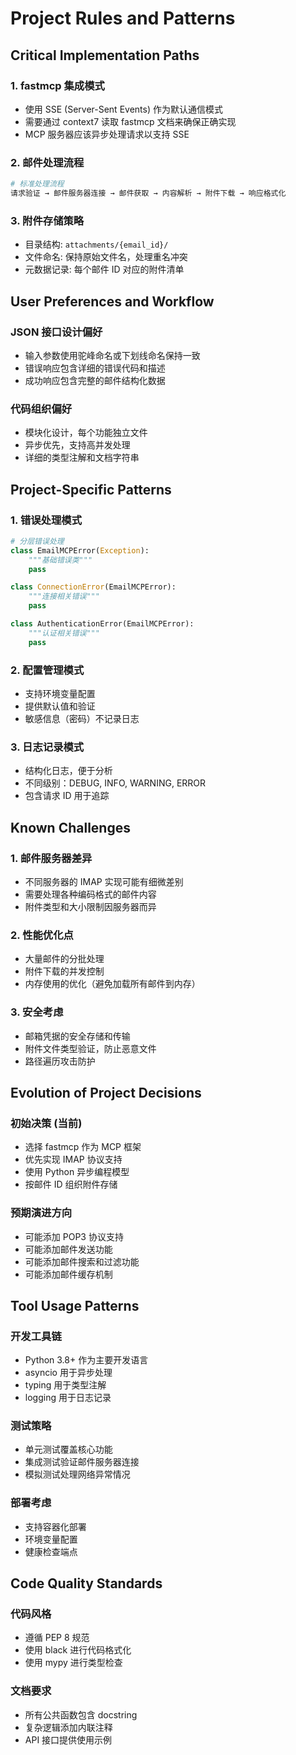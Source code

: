 # Project Rules and Patterns

## Critical Implementation Paths

### 1. fastmcp 集成模式
- 使用 SSE (Server-Sent Events) 作为默认通信模式
- 需要通过 context7 读取 fastmcp 文档来确保正确实现
- MCP 服务器应该异步处理请求以支持 SSE

### 2. 邮件处理流程
```python
# 标准处理流程
请求验证 → 邮件服务器连接 → 邮件获取 → 内容解析 → 附件下载 → 响应格式化
```

### 3. 附件存储策略
- 目录结构: `attachments/{email_id}/`
- 文件命名: 保持原始文件名，处理重名冲突
- 元数据记录: 每个邮件 ID 对应的附件清单

## User Preferences and Workflow

### JSON 接口设计偏好
- 输入参数使用驼峰命名或下划线命名保持一致
- 错误响应包含详细的错误代码和描述
- 成功响应包含完整的邮件结构化数据

### 代码组织偏好
- 模块化设计，每个功能独立文件
- 异步优先，支持高并发处理
- 详细的类型注解和文档字符串

## Project-Specific Patterns

### 1. 错误处理模式
```python
# 分层错误处理
class EmailMCPError(Exception):
    """基础错误类"""
    pass

class ConnectionError(EmailMCPError):
    """连接相关错误"""
    pass

class AuthenticationError(EmailMCPError):
    """认证相关错误"""
    pass
```

### 2. 配置管理模式
- 支持环境变量配置
- 提供默认值和验证
- 敏感信息（密码）不记录日志

### 3. 日志记录模式
- 结构化日志，便于分析
- 不同级别：DEBUG, INFO, WARNING, ERROR
- 包含请求 ID 用于追踪

## Known Challenges

### 1. 邮件服务器差异
- 不同服务器的 IMAP 实现可能有细微差别
- 需要处理各种编码格式的邮件内容
- 附件类型和大小限制因服务器而异

### 2. 性能优化点
- 大量邮件的分批处理
- 附件下载的并发控制
- 内存使用的优化（避免加载所有邮件到内存）

### 3. 安全考虑
- 邮箱凭据的安全存储和传输
- 附件文件类型验证，防止恶意文件
- 路径遍历攻击防护

## Evolution of Project Decisions

### 初始决策 (当前)
- 选择 fastmcp 作为 MCP 框架
- 优先实现 IMAP 协议支持
- 使用 Python 异步编程模型
- 按邮件 ID 组织附件存储

### 预期演进方向
- 可能添加 POP3 协议支持
- 可能添加邮件发送功能
- 可能添加邮件搜索和过滤功能
- 可能添加邮件缓存机制

## Tool Usage Patterns

### 开发工具链
- Python 3.8+ 作为主要开发语言
- asyncio 用于异步处理
- typing 用于类型注解
- logging 用于日志记录

### 测试策略
- 单元测试覆盖核心功能
- 集成测试验证邮件服务器连接
- 模拟测试处理网络异常情况

### 部署考虑
- 支持容器化部署
- 环境变量配置
- 健康检查端点

## Code Quality Standards

### 代码风格
- 遵循 PEP 8 规范
- 使用 black 进行代码格式化
- 使用 mypy 进行类型检查

### 文档要求
- 所有公共函数包含 docstring
- 复杂逻辑添加内联注释
- API 接口提供使用示例